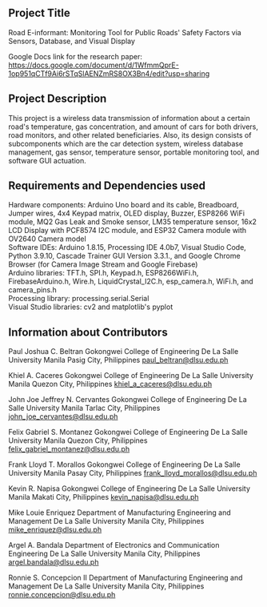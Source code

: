 ## Project Title ##
Road E-informant: Monitoring Tool for Public Roads' Safety Factors via Sensors, Database, and Visual Display<br/>

Google Docs link for the research paper: https://docs.google.com/document/d/1WfmmQprE-1op951qCTf9Ai6rSTqSlAENZmRS8OX3Bn4/edit?usp=sharing

## Project Description ##
This project is a wireless data transmission of information about a certain road's temperature, gas concentration, and amount of cars for both drivers, road monitors, and other related beneficiaries. Also, its design consists of subcomponents which are the car detection system, wireless database management, gas sensor, temperature sensor, portable monitoring tool, and software GUI actuation.

## Requirements and Dependencies used ##
Hardware components: Arduino Uno board and its cable, Breadboard, Jumper wires, 4x4 Keypad matrix, OLED display, Buzzer, ESP8266 WiFi module, MQ2 Gas Leak and Smoke sensor, LM35 temperature sensor, 16x2 LCD Display with PCF8574 I2C module, and ESP32 Camera module with OV2640 Camera model<br/>
Software IDEs: Arduino 1.8.15, Processing IDE 4.0b7, Visual Studio Code, Python 3.9.10, Cascade Trainer GUI Version 3.3.1., and Google Chrome Browser (for Camera Image Stream and Google Firebase)<br/>
Arduino libraries: TFT.h, SPI.h, Keypad.h, ESP8266WiFi.h, FirebaseArduino.h, Wire.h, LiquidCrystal_I2C.h, esp_camera.h, WiFi.h, and camera_pins.h<br/>
Processing library: processing.serial.Serial<br/>
Visual Studio libraries: cv2 and matplotlib's pyplot<br/>

## Information about Contributors ##
Paul Joshua C. Beltran
Gokongwei College of Engineering
De La Salle University Manila
Pasig City, Philippines
paul_beltran@dlsu.edu.ph

Khiel A. Caceres
Gokongwei College of Engineering
De La Salle University Manila
Quezon City, Philippines
khiel_a_caceres@dlsu.edu.ph

John Joe Jeffrey N. Cervantes
Gokongwei College of Engineering
De La Salle University Manila
Tarlac City, Philippines
john_joe_cervantes@dlsu.edu.ph

Felix Gabriel S. Montanez
Gokongwei College of Engineering
De La Salle University Manila
Quezon City, Philippines
felix_gabriel_montanez@dlsu.edu.ph

Frank Lloyd T. Morallos
Gokongwei College of Engineering
De La Salle University Manila
Pasay City, Philippines
frank_lloyd_morallos@dlsu.edu.ph

Kevin R. Napisa
Gokongwei College of Engineering
De La Salle University Manila
Makati City, Philippines
kevin_napisa@dlsu.edu.ph

Mike Louie Enriquez
Department of Manufacturing Engineering and Management
De La Salle University Manila
City, Philippines
mike_enriquez@dlsu.edu.ph

Argel A. Bandala
Department of Electronics and Communication Engineering
De La Salle University Manila
City, Philippines
argel.bandala@dlsu.edu.ph

Ronnie S. Concepcion II
Department of Manufacturing Engineering and Management
De La Salle University Manila
City, Philippines
ronnie.concepcion@dlsu.edu.ph
